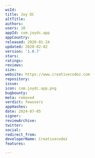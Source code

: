 ```yaml
---
wsId: 
title: Joy DC
altTitle: 
authors: 
users: 10
appId: com.joydc.app
appCountry: 
released: 2020-01-24
updated: 2020-02-02
version: '1.0.7'
stars: 
ratings: 
reviews: 
size: 
website: https://www.creativecodez.com
repository: 
issue: 
icon: com.joydc.app.png
bugbounty: 
meta: removed
verdict: fewusers
appHashes: 
date: 2024-07-05
signer: 
reviewArchive: 
twitter: 
social: 
redirect_from: 
developerName: Creativecodez
features: 

---
```


